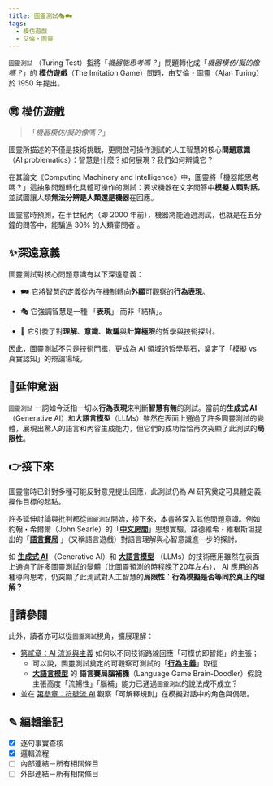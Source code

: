 ```yaml
---
title: 圖靈測試🎭🗪
tags:
  - 模仿遊戲
  - 艾倫・圖靈
---
```

`圖靈測試` （Turing Test）指將「_機器能思考嗎？_」問題轉化成「_機器模仿/擬的像嗎？_」的 **模仿遊戲**（The Imitation Game）問題，由艾倫・圖靈（Alan Turing）於 1950 年提出。

## ㉄ 模仿遊戲

> 「_機器模仿/擬的像嗎？_」

圖靈所描述的不僅是技術挑戰，更開啟可操作測試的人工智慧的核心**問題意識** （AI problematics）：智慧是什麼？如何展現？我們如何辨識它？

在其論文《Computing Machinery and Intelligence》中，圖靈將「機器能思考嗎？」這抽象問題轉化具體可操作的測試：要求機器在文字問答中**模擬人類對話**，並試圖讓人類**無法分辨是人類還是機器**在回應。

圖靈當時預測，在半世紀內（即 2000 年前），機器將能通過測試，也就是在五分鐘的問答中，能騙過 30% 的人類審問者 。

## ✨深遠意義

圖靈測試對核心問題意識有以下深遠意義：

- 🗪 它將智慧的定義從內在機制轉向**外顯**可觀察的**行為表現**。
    
- 🎭 它強調智慧是一種 「**表現**」 而非「結構」。
    
- 🤔 它引發了對**理解**、**意識**、**欺騙**與**計算極限**的哲學與技術探討。
    

因此，圖靈測試不只是技術門檻，更成為 AI 領域的哲學基石，奠定了「模擬 vs 真實認知」的辯論場域。

## 📌延伸意涵

`圖靈測試` 一詞如今泛指一切以**行為表現**來判斷**智慧有無**的測試。當前的**生成式 AI**（Generative AI）和**大語言模型**（LLMs）雖然在表面上通過了許多圖靈測試的變體，展現出驚人的語言和內容生成能力，但它們的成功恰恰再次突顯了此測試的**局限性**。

## 👉接下來

圖靈當時已針對多種可能反對意見提出回應，此測試仍為 AI 研究奠定可具體定義操作目標的起點。

許多延伸討論與批判都從`圖靈測試`開始，接下來，本書將深入其他問題意識。例如約翰・希爾爾（John Searle）的「**[中文房間](@01-02-Chinese_Room.zh-hant)**」思想實驗，路德維希・維根斯坦提出的「**[語言賽局](01-07-Language_Games.zh-hant)** 」（又稱語言遊戲）對語言理解與心智意識進一步的探討。

如 **[生成式 AI](06-05-analysis_generative.zh-hant)** （Generative AI）和 **[大語言模型](02-07-large_language_models.zh-hant)** （LLMs）的技術應用雖然在表面上通過了許多圖靈測試的變體（比圖靈預測的時程晚了20年左右）， AI 應用的各種導向思考，仍突顯了此測試對人工智慧的**局限性**：**行為模擬是否等同於真正的理解？** 

## 🪸請參閱

此外，讀者亦可以從`圖靈測試`視角，擴展理解：
  - [第貳章：AI 流派與主義](02----schools_paradigms.zh-hant) 如何以不同技術路線回應「可模仿即智能」的主張；
	  - 可以說，圖靈測試奠定的可觀察可測試的「**[行為主義](02-06-behaviorism.zh-hant)**」取徑
	  - **[大語言模型](02-07-large_language_models.zh-hant)** 的 **語言賽局腦補機**（Language Game Brain-Doodler）假說主張高度「流暢性」「腦補」能力已通過`圖靈測試`的說法成不成立？
  - 並在 [第參章：符號流 AI](03----symbolic_ai.zh-hant) 觀察「可解釋規則」在模擬對話中的角色與侷限。


## ✎ 編輯筆記

- [x] 逐句事實查核 
- [x] 邏輯流程
- [ ] 內部連結－所有相關條目
- [ ] 外部連結－所有相關條目
